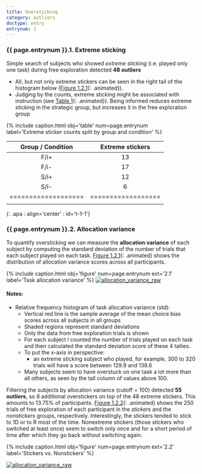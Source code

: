```yaml
---
title: Oversticking
category: outliers
doctype: entry
entrynum: 1
---
```


### {{ page.entrynum }}.1. Extreme sticking
Simple search of subjects who showed *extreme sticking* (i.e. played only one task) during free exploration detected **48 outliers**
- All, but not only extreme stickers can be seen in the right tail of the histogram below ([Figure 1.2.1](#f-1-2-1){: .animated}).
- Judging by the counts, extreme sticking might be associated with instruction (see [Table 1](#t-1){: .animated}). Being informed reduces extreme sticking in the strategic group, but increases it in the free exploration group

{% include caption.html 
    obj='table'
    num=page.entrynum  
    label='Extreme sticker counts split by group and condition' %}

| Group / Condition | Extreme stickers |
|:-----------------:|:----------------:|
|        F/i+       |        13        |
|        F/i-       |        17        |
|        S/i+       |        12        |
|        S/i-       |         6        |
|===================|==================|
|                   |                  |
{: .apa : align='center' : id='t-1-1'}

### {{ page.entrynum }}.2. Allocation variance

To quantify oversticking we can measure the **allocation variance** of each subject by computing the standard deviation of the number of trials that each subject played on each task. [Figure 1.2.1](#f-1-2-1){: .animated} shows the distribution of allocation variance scores across all participants.

{% include caption.html 
    obj='figure' 
    num=page.entrynum 
    ext='2.1' 
    label='Task allocation variance' %}
[![allocation_variance_raw]({{site.baseurl}}/img_compressed/task_allocation_variance_raw.svg)]({{site.baseurl}}/img/task_allocation_variance_raw.svg)

#### Notes:
- Relative frequency histogram of task allocation variance (std):
    - Vertical red line is the sample average of the mean choice bias scores across all subjects in all groups
    - Shaded regions represent standard deviations
    - Only the data from  free exploration trials is shown
    - For each subject I counted the number of trials played on each task and then calculated the standard deviation score of these 4 tallies.
    - To put the x-axis in perspective:
        - an extreme sticking subject who played, for example, 300 to 320 trials will have a score between 129.9 and 138.6
    - Many subjects seem to have overstuck on one task a lot more than all others, as seen by the tall column of values above 100.

Filtering the subjects by allocation variance (cutoff = 100) detected **55 outliers**, so 8 additional overstickers on top of the 48 extreme stickers. This amounts to 13.75% of participants. [Figure 1.2.2](#f-1-2-2){: .animated} shows the 250 trials of free exploration of each participant in the *stickers* and the *nonstickers* groups, respectively.  Interestingly, the stickers tended to stick to 1D or to R most of the time. Nonextreme stickers (those stickers who switched at least once) seem to switch only once and for a short period of time after which they go back without switching again. 

{% include caption.html 
    obj='figure' 
    num=page.entrynum 
    ext='2.2' 
    label='Stickers vs. Nonstickers' %}
    
[![allocation_variance_raw]({{site.baseurl}}/img_compressed/stickers_nonstickers.svg)]({{site.baseurl}}/img/stickers_nonstickers.svg)